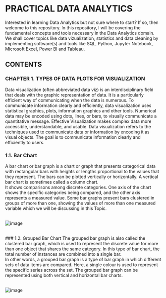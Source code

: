 # PRACTICAL DATA ANALYTICS
Interested in learning Data Analytics but not sure where to start? If so, then welcome to this repository. In this repository, I will be covering the fundamental concepts and tools necessary in the Data Analytics domain. We shall cover topics like data vizualization, statistics and data cleaning by implementing software(s) and tools like SQL, Python, Jupyter Notebook, Microsoft Excel, Power BI and Tableau.

## CONTENTS
### CHAPTER 1. TYPES OF DATA PLOTS FOR VISUALIZATION
Data visualization (often abbreviated data viz) is an interdisciplinary field that deals with the graphic representation of data. It is a particularly efficient way of communicating when the data is numerous. To communicate information clearly and efficiently, data visualization uses statistical graphics, plots, information graphics and other tools. Numerical data may be encoded using dots, lines, or bars, to visually communicate a quantitative message. Effective Visualization makes complex data more accessible, understandable, and usable. Data visualization refers to the techniques used to communicate data or information by encoding it as visual objects. The goal is to communicate information clearly and efficiently to users.
### 1.1. Bar Chart
A bar chart or bar graph is a chart or graph that presents categorical data with rectangular bars with heights or lengths proportional to the values that they represent. The bars can be plotted vertically or horizontally. A vertical bar chart is sometimes called a column chart. <br />
It shows comparisons among discrete categories. One axis of the chart shows the specific categories being compared, and the other axis represents a measured value. Some bar graphs present bars clustered in groups of more than one, showing the values of more than one measured variable which we will be discussing in this Topic.
<br /> <br />

![image](https://user-images.githubusercontent.com/80598737/164883776-2309b6ab-afb4-485e-859b-296ee7b8dd93.png)

<br />
### 1.2. Grouped Bar Chart
The grouped bar graph is also called the clustered bar graph, which is used to represent the discrete value for more than one object that shares the same category. In this type of bar chart, the total number of instances are combined into a single bar.
<br />
In other words, a grouped bar graph is a type of bar graph in which different sets of data items are compared. Here, a single colour is used to represent the specific series across the set. The grouped bar graph can be represented using both vertical and horizontal bar charts.
<br /> <br />

![image](https://user-images.githubusercontent.com/80598737/164884004-077004f7-5ee8-4bbf-9820-e719c03d9221.png)
